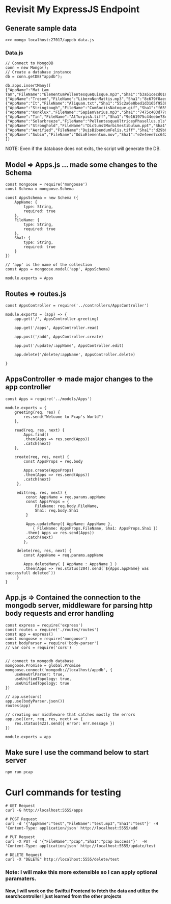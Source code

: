 # Revisit My ExpressJS Endpoint 

## Generate sample data 
```>>> mongo localhost:27017/appdb data.js ```

### Data.js
```
// Connect to MongoDB
conn = new Mongo();
// Create a database instance
db = conn.getDB("appdb");

db.apps.insertMany([
{"AppName":"Mat Lam Tam","FileName":"ElementumPellentesqueQuisque.mp3","Sha1":"b3a51cecd0187e8575e762c65bd058ae6b4386f1"},
{"AppName":"Tresom","FileName":"LiberoNonMattis.mp3","Sha1":"8c679f8aed2700f5c01e86a7fa94a3984fa2758a"},
{"AppName":"It","FileName":"Aliquam.txt","Sha1":"55c2a6e0bed1d3165f9538ef413c262d35a9ce21"},
{"AppName":"Stringtough","FileName":"CumSociisNatoque.gif","Sha1":"f655ce0eb4edf875b39045a56d71a7fd972c86ba"},
{"AppName":"Konklux","FileName":"SapienVarius.mp3","Sha1":"7475c403d77dfd7f34938951d09f20c6a80c2655"},
{"AppName":"Tin","FileName":"AtTurpisA.tiff","Sha1":"9e161975c44eebe78cd891a421cf123326b3bcee"},
{"AppName":"Solarbreeze","FileName":"PellentesqueUltricesPhasellus.xls","Sha1":"09f998d8a26b54250dab75afe0022e2928facf85"},
{"AppName":"Stronghold","FileName":"DictumstMorbiVestibulum.ppt","Sha1":"92fb957f605e31bc9e5bf2ced6eee123f9a9374e"},
{"AppName":"Aerified","FileName":"DuisBibendumFelis.tiff","Sha1":"d29b6bc34135da382c11c12f86903dcc3dd5d126"},
{"AppName":"Subin","FileName":"OdioElementum.mov","Sha1":"e2e4eee7cc642a41186e6de9ed75dda11f886d25"}
])
```

NOTE: Even if the database does not exits, the script will generate the DB.  

## Model => Apps.js ... made some changes to the Schema 
```
const mongoose = require('mongoose')
const Schema = mongoose.Schema

const AppsSchema = new Schema ({
    AppName: {
        type: String,
        required: true
    },
    FileName: {
        type: String,
        required: true
    },
    Sha1: {
        type: String,
        required: true
    }
})

// 'app' is the name of the collection 
const Apps = mongoose.model('app', AppsSchema)

module.exports = Apps
```
## Routes => routes.js
```
const AppsController = require('../controllers/AppsController')

module.exports = (app) => {
    app.get('/', AppsController.greeting)

    app.get('/apps', AppsController.read)

    app.post('/add', AppsController.create)

    app.put('/update/:appName', AppsController.edit)

    app.delete('/delete/:appName', AppsController.delete)

}
```

## AppsController => made major changes to the app controller
```
const Apps = require('../models/Apps')

module.exports = {
    greeting(req, res) {
        res.send("Welcome to Pcap's World")
    },

    read(req, res, next) {
        Apps.find()
        .then(Apps => res.send(Apps))
        .catch(next)
    },

    create(req, res, next) {
        const AppsProps = req.body

        Apps.create(AppsProps)
        .then(Apps => res.send(Apps))
        .catch(next)
     },

     edit(req, res, next) {
         const AppsName = req.params.appName
         const AppsProps = { 
             FileName: req.body.FileName,
             Sha1: req.body.Sha1
         }

         Apps.updateMany({ AppName: AppsName }, 
            { FileName: AppsProps.FileName, Sha1: AppsProps.Sha1 })
         .then( Apps => res.send(Apps))
         .catch(next)
        },

     delete(req, res, next) {
        const AppsName = req.params.appName

        Apps.deleteMany( { AppName : AppsName } ) 
        .then(Apps => res.status(204).send(`${Apps.appName} was successfull deleted`))
     }     
}
```

## App.js => Contained the connection to the mongodb server, middleware for parsing http body requests and error handling
```
const express = require('express')
const routes = require('./routes/routes')
const app = express()
const mongoose = require('mongoose')
const bodyParser = require('body-parser')
// var cors = require('cors')


// connect to mongodb database
mongoose.Promise = global.Promise
mongoose.connect('mongodb://localhost/appdb', {
    useNewUrlParser: true,  
    useUnifiedTopology: true, 
    useUnifiedTopology: true 
})

// app.use(cors)
app.use(bodyParser.json())
routes(app)

// creating our middleware that catches mostly the errors
app.use((err, req, res, next) => {
    res.status(422).send({ error: err.message })
})

module.exports = app
```

## Make sure I use the command below to start server
``` npm run pcap ```

# Curl commands for testing
```
# GET Request
curl -G http://localhost:5555/apps 

# POST Request
curl -d '{"AppName":"test","FileName":"test.mp3","Sha1":"test"}' -H 'Content-Type: application/json' http://localhost:5555/add

# PUT Request
curl -X PUT -d '{"FileName":"pcap","Sha1":"pcap Success"}'  -H 'Content-Type: application/json' http://localhost:5555/update/test

# DELETE Request
curl -X "DELETE" http://localhost:5555/delete/test
```
### Note: I will make this more extensible so I can apply optional paramaters.  


#### Now, I will work on the Swiftui Frontend to fetch the data and utilize the searchcontroller I just learned from the other projects




